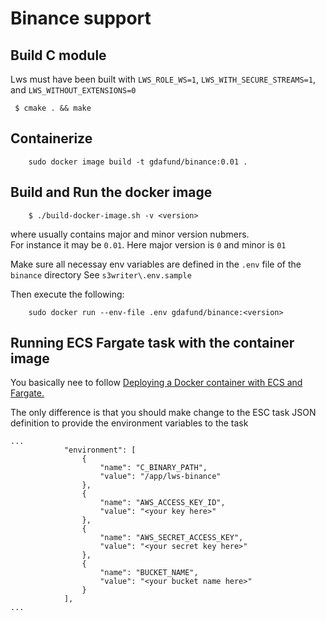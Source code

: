 # Binance support

## Build C module

Lws must have been built with `LWS_ROLE_WS=1`, `LWS_WITH_SECURE_STREAMS=1`, and
`LWS_WITHOUT_EXTENSIONS=0`

```
 $ cmake . && make
```

## Containerize

```
    sudo docker image build -t gdafund/binance:0.01 .
```

## Build and Run the docker image

```
    $ ./build-docker-image.sh -v <version>
```

where <version> usually contains major and minor version nubmers.  
For instance it may be `0.01`. Here major version is `0` and minor is `01`

Make sure all necessay env variables are defined in the `.env` file of the `binance` directory
See `s3writer\.env.sample`
  
Then execute the following:  
```
    sudo docker run --env-file .env gdafund/binance:<version>
```




## Running ECS Fargate task with the container image
  
You basically nee to follow [Deploying a Docker container with ECS and Fargate.](https://towardsdatascience.com/deploying-a-docker-container-with-ecs-and-fargate-7b0cbc9cd608)  
  
The only difference is that you should make change to the ESC task JSON definition to provide the environment variables to the task  

```
...
            "environment": [
                {
                    "name": "C_BINARY_PATH",
                    "value": "/app/lws-binance"
                },
                {
                    "name": "AWS_ACCESS_KEY_ID",
                    "value": "<your key here>"
                },
                {
                    "name": "AWS_SECRET_ACCESS_KEY",
                    "value": "<your secret key here>"
                },
                {
                    "name": "BUCKET_NAME",
                    "value": "<your bucket name here>"
                }
            ],
...
```